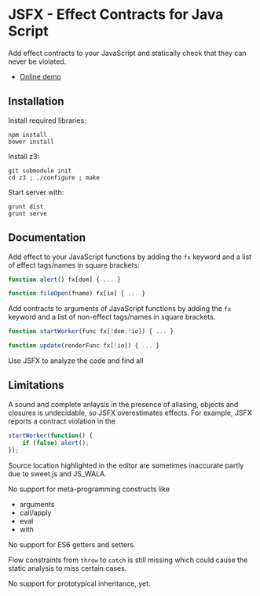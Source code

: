 JSFX - Effect Contracts for Java Script
=======================================

Add effect contracts to your JavaScript and statically check that they can
never be violated.

 * [Online demo](https://livoris.net/jsfx/)

Installation
------------

Install required libraries:

    npm install
    bower install

Install z3:

    git submodule init
    cd z3 ; ./configure ; make

Start server with:

    grunt dist
    grunt serve

Documentation
-------------

Add effect to your JavaScript functions by adding the `fx` keyword and a
list of effect tags/names in square brackets:

```javascript
function alert() fx[dom] { ... }

function fileOpen(fname) fx[io] { ... }
```

Add contracts to arguments of JavaScript functions by adding the `fx` keyword and a
list of non-effect tags/names in square brackets.


```javascript
function startWorker(func fx[!dom,!io]) { ... }

function update(renderFunc fx[!io]) { ... }
```

Use JSFX to analyze the code and find all 

Limitations
-----------

A sound and complete anlaysis in the presence of aliasing, objects and closures
is undecidable, so JSFX overestimates effects.  For example, JSFX reports a
contract violation in the 

```javascript
startWorker(function() {
    if (false) alert();
});
```

Source location highlighted in the editor are sometimes inaccurate partly due
to sweet.js and JS_WALA.

No support for meta-programming constructs like

 * arguments
 * call/apply
 * eval
 * with

No support for ES6 getters and setters.

Flow constraints from `throw` to `catch` is still missing which could cause the
static analysis to miss certain cases.

No support for prototypical inheritance, yet.
